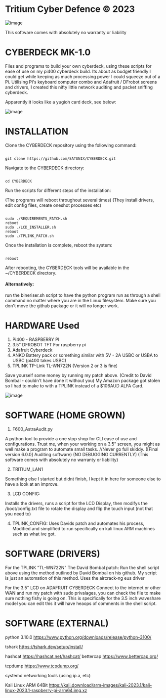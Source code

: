 # Tritium Cyber Defence © 2023
![image](https://avatars.githubusercontent.com/u/120298024?v=4)

This software comes with absolutely no warranty or liability

# CYBERDECK MK-1.0

Files and programs to build your own cyberdeck, using these scripts for ease of use on my pi400 cyberdeck build. 
Its about as budget friendly I could get while keeping as much processing power I could squeeze out of a Pi. 
Utilising Pi's keyboard computer combo and Adafruit / DFrobot screens and drivers, I created this nifty little network auditing and packet sniffing cyberdeck. 


Apparently it looks like a yugioh card deck, see below: 

![image](https://user-images.githubusercontent.com/111553838/235816204-10f7dd93-4c44-4003-a509-ce212c273afb.png)

# INSTALLATION

Clone the CYBERDECK repository using the following command:

```

git clone https://github.com/SATUNIX/CYBERDECK.git

```

Navigate to the CYBERDECK directory:

```

cd CYBERDECK

```

Run the scripts for different steps of the installation:

(The programs will reboot throughout several times) 
(They install drivers, edit config files, create oneshot processes etc) 

```

sudo ./REQUIREMENTS_PATCH.sh
reboot
sudo ./LCD_INSTALLER.sh
reboot
sudo ./TPLINK_PATCH.sh

```

Once the installation is complete, reboot the system:

```

reboot

```

After rebooting, the CYBERDECK tools will be available in the ~/CYBERDECK directory.


#### Alternatively:
run the bineriser.sh script to have the python program run as through a shell command no matter where you are in the Linux filesystem. 
Make sure you don't move the github package or it will no longer work. 

# HARDWARE Used  
1. Pi400 - RASPBERRY PI 
2. 3.5" DFROBOT TFT For raspberry pi 
3. Adafruit Cyberdeck 
4. ANKO Battery pack or something similar with 5V - 2A USBC or USBA to USBC (pi400 takes USBC)
5. TPLINK TP-Link TL-WN722N (Version 2 or 3 is fine) 

Save yourself some money by running my patch above. (Credit to David Bombal - couldn't have done it without you) 
My Amazon package got stolen so I had to make to with a TPLINK instead of a $106AUD ALFA Card. 

![image](https://user-images.githubusercontent.com/111553838/235816261-7dbdffaf-4e7a-4004-a24c-8b85e254a1d3.png)

# SOFTWARE (HOME GROWN)
1. F600_AstraAudit.py 

  A python tool to provide a one stop shop for CLI ease of use and configurations. 
  Trust me, when your working on a 3.5" screen, you might as well make a program to automate small tasks. 
  //Never go full skiddy. 
  ([Final version 6.0.0] Auditing software)
  (NO DEBUGGING CURRENTLY) 
  (This software comes with absolutely no warranty or liability)
  
2. TRITIUM_LAN1 

  Something else I started but didnt finish, I kept it in here for someone else to have a look at an improve. 
  
3. LCD CONFIG: 

  Installs the drivers, runs a script for the LCD Display, then modifys the /boot/config.txt file to rotate the display and flip the touch input (not that you need to) 
  
4. TPLINK_CONFIG: 
  Uses Davids patch and automates his process, Modified and simplified to run specifically on kali linux ARM machines such as what ive got. 
    
    

# SOFTWARE (DRIVERS) 

For the TPLINK "TL-WN722N" 
The David Bombal patch: Run the shell script above using the method outlined by David Bombal on his github. My script is just an automation of this method. 
Uses the aircrack-ng eus driver 

For the 3.5" LCD on ADAFRUIT CYBERDECK 
Connect to the internet or other WAN and run my patch with sudo privalages, you can check the file to make sure nothing fishy is going on. 
This is specifically for the 3.5 inch waveshare model you can edit this it will have heaops of comments in the shell script. 



# SOFTWARE (EXTERNAL)

python 3.10.0 https://www.python.org/downloads/release/python-3100/ 

tshark https://tshark.dev/setup/install/ 

hashcat https://hashcat.net/hashcat/ 
bettercap https://www.bettercap.org/ 

tcpdump https://www.tcpdump.org/ 

systemd networking tools (using ip a, etc) 

Kali Linux ARM 64Bit https://kali.download/arm-images/kali-2023.1/kali-linux-2023.1-raspberry-pi-arm64.img.xz
